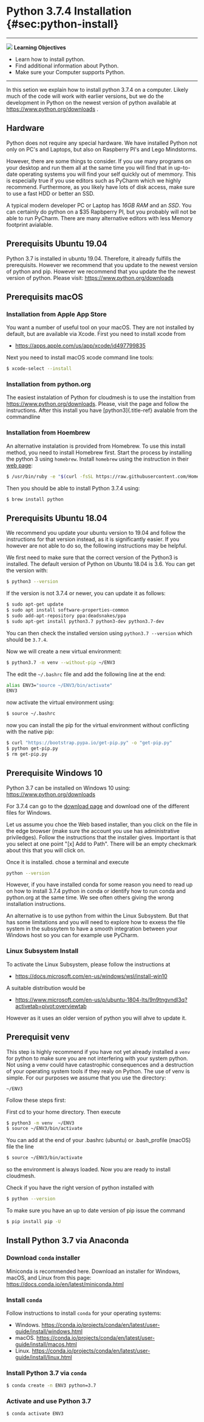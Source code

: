 # Python 3.7.4 Installation {#sec:python-install}

---

![](images/learning.png) **Learning Objectives**

* Learn how to install python.
* Find additional information about Python.
* Make sure your Computer supports Python.

---

In this setion we explain how to install python 3.7.4 on a computer.
Likely much of the code will work with earlier versions, but we do
the development in Python on the newest version of python available at
<https://www.python.org/downloads> .

## Hardware

Python does not require any special hardware. We have installed Python
not only on PC's and Laptops, but also on Raspberry PI's and Lego
Mindstorms.

However, there are some things to consider. If you use many programs on
your desktop and run them all at the same time you will find that in
up-to-date operating systems you will find your self quickly out of
memmory. This is especially true if you use editors such as PyCharm
which we highly recommend. Furthermore, as you likely have lots of disk
access, make sure to use a fast HDD or better an SSD.

A typical modern developer PC or Laptop has *16GB RAM* and an *SSD*. You
can certainly do python on a $35 Rapbperry PI, but you probably will not
be able to run PyCharm. There are many alternative editors with less
Memory footprint avialable.

## Prerequisits Ubuntu 19.04

Python 3.7 is installed in ubuntu 19.04. Therefore, it already fulfills
the prerequisits. However we recommend that you update to the newest
version of python and pip. However we recommend that you update the the
newest version of python. Please visit:
<https://www.python.org/downloads>

## Prerequisits macOS

### Installation from Apple App Store

You want a number of useful tool on your macOS. They are not installed
by default, but are available via Xcode. First you need to install xcode
from

* <https://apps.apple.com/us/app/xcode/id497799835>

Next you need to install macOS xcode command line tools:

```bash
$ xcode-select --install
```

### Installation from python.org

The easiest instalation of Python for cloudmesh is to use the instaltion
from <https://www.python.org/downloads>. Please, visit the page and
follow the instructions. After this install you have
[python3]{.title-ref} avalable from the commandline

### Installation from Hoembrew

An alternative instalation is provided from Homebrew. To use this
install method, you need to install Homebrew first. Start the process by
installing the python 3 using `homebrew`. Install `homebrew` using the
instruction in their [web page](https://brew.sh/#install):

```bash
$ /usr/bin/ruby -e "$(curl -fsSL https://raw.githubusercontent.com/Homebrew/install/master/install)"
```

Then you should be able to install Python 3.7.4 using:

```bash
$ brew install python
```

## Prerequisits Ubuntu 18.04

We recommend you update your ubuntu version to 19.04 and follow the
instructions for that version instead, as it is significantly easier. If
you however are not able to do so, the following instructions may be
helpful.

We first need to make sure that the correct version of the Python3 is
installed. The default version of Python on Ubuntu 18.04 is 3.6. You can
get the version with:

```bash
$ python3 --version
```

If the version is not 3.7.4 or newer, you can update it as follows:

```bash
$ sudo apt-get update
$ sudo apt install software-properties-common
$ sudo add-apt-repository ppa:deadsnakes/ppa
$ sudo apt-get install python3.7 python3-dev python3.7-dev
```

You can then check the installed version using `python3.7 --version`
which should be `3.7.4`.

Now we will create a new virtual environment:

```bash
$ python3.7 -m venv --without-pip ~/ENV3
```

The edit the `~/.bashrc` file and add the following line at the end:

```bash
alias ENV3="source ~/ENV3/bin/activate"
ENV3
```

now activate the virtual environment using:

```bash
$ source ~/.bashrc
```

now you can install the pip for the virtual environment without
conflicting with the native pip:

```bash
$ curl "https://bootstrap.pypa.io/get-pip.py" -o "get-pip.py"
$ python get-pip.py
$ rm get-pip.py
```

## Prerequisite Windows 10

Python 3.7 can be installed on Windows 10 using:
<https://www.python.org/downloads>

For 3.7.4  can go to the
[download page](https://www.python.org/downloads/release/python-374/) and
download one of the different files for Windows.

Let us assume you choe the Web based installer, than you click on the
file in the edge browser (make sure the account you use has
administrative priviledges). Follow the instructions that the installer
gives. Important is that you select at one point "[x] Add to Path".
There will be an empty checkmark about this that you will click on.

Once it is installed. chose a terminal and execute

```bash
python --version
```


However, if you have installed conda for some reason  you need to read up
on how to install 3.7.4 python in conda or identify how to run conda and
python.org at the same time. We  see often others giving the wrong
installation instructions.

An alternative is to use python from within the Linux Subsystem. But
that has some limitations and you will need to explore how to exxess the
file system in the subssytem to have a smooth integration between your
Windows host so you can for example use PyCharm. 

### Linux Subsystem Install

To activate the Linux Subsystem, please follow the instructions at

* <https://docs.microsoft.com/en-us/windows/wsl/install-win10>

A suitable distribution would be

* <https://www.microsoft.com/en-us/p/ubuntu-1804-lts/9n9tngvndl3q?activetab=pivot:overviewtab>

However as it uses an older version of python you will ahve to update
it.

## Prerequisit venv

This step is highly recommend if you have not yet already installed a
`venv` for python to make sure you are not interfering with your system
python. Not using a venv could have catastrophic consequences and a
destruction of your operating system tools if they realy on Python. The
use of venv is simple. For our purposes we assume that you use the
directory:

```
~/ENV3
```

Follow these steps first:

First cd to your home directory. Then execute

```bash
$ python3 -m venv  ~/ENV3
$ source ~/ENV3/bin/activate
```

You can add at the end of your .bashrc (ubuntu) or .bash\_profile
(macOS) file the line

```bash
$ source ~/ENV3/bin/activate
```

so the environment is always loaded. Now you are ready to install
cloudmesh.

Check if you have the right version of python installed with

```bash
$ python --version
```

To make sure you have an up to date version of pip issue the command

```bash
$ pip install pip -U
```

## Install Python 3.7 via Anaconda

### Download `conda` installer

Miniconda is recommended here. Download an installer for Windows, macOS,
and Linux from this page: <https://docs.conda.io/en/latest/miniconda.html>

### Install `conda`

Follow instructions to install `conda` for your operating systems:

* Windows. <https://conda.io/projects/conda/en/latest/user-guide/install/windows.html>
* macOS. <https://conda.io/projects/conda/en/latest/user-guide/install/macos.html>
* Linux. <https://conda.io/projects/conda/en/latest/user-guide/install/linux.html>

### Install Python 3.7 via `conda`

```bash
$ conda create -n ENV3 python=3.7
```

### Activate and use Python 3.7

```bash
$ conda activate ENV3
```